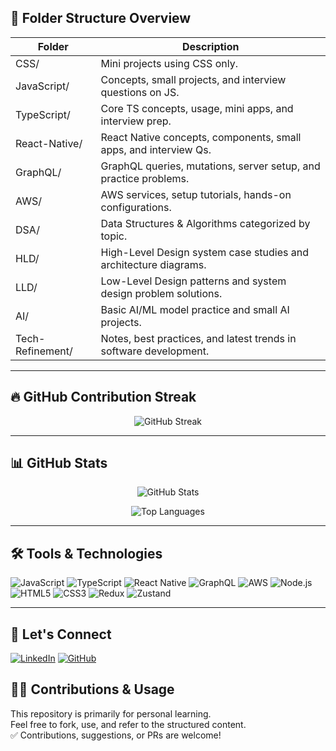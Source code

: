 ## 📂 Folder Structure Overview

| Folder           | Description                                                       |
| ---------------- | ----------------------------------------------------------------- |
| CSS/             | Mini projects using CSS only.                                     |
| JavaScript/      | Concepts, small projects, and interview questions on JS.          |
| TypeScript/      | Core TS concepts, usage, mini apps, and interview prep.           |
| React-Native/    | React Native concepts, components, small apps, and interview Qs.  |
| GraphQL/         | GraphQL queries, mutations, server setup, and practice problems.  |
| AWS/             | AWS services, setup tutorials, hands-on configurations.           |
| DSA/             | Data Structures & Algorithms categorized by topic.                |
| HLD/             | High-Level Design system case studies and architecture diagrams.  |
| LLD/             | Low-Level Design patterns and system design problem solutions.    |
| AI/              | Basic AI/ML model practice and small AI projects.                 |
| Tech-Refinement/ | Notes, best practices, and latest trends in software development. |

---

## 🔥 GitHub Contribution Streak

<p align="center">
  <img src="https://streak-stats.demolab.com?user=keeplay20&theme=tokyonight&hide_border=true&date_format=M%20j%5B%2C%20Y%5D" alt="GitHub Streak"/>
</p>

---

## 📊 GitHub Stats

<p align="center">
  <img src="https://github-readme-stats.vercel.app/api?username=keeplay20&show_icons=true&theme=tokyonight&hide_border=true" alt="GitHub Stats"/>
</p>

<p align="center">
  <img src="https://github-readme-stats.vercel.app/api/top-langs/?username=keeplay20&layout=compact&theme=tokyonight&hide_border=true" alt="Top Languages"/>
</p>

---

## 🛠️ Tools & Technologies

![JavaScript](https://img.shields.io/badge/-JavaScript-F7DF1E?style=flat-square&logo=javascript&logoColor=black)
![TypeScript](https://img.shields.io/badge/-TypeScript-3178C6?style=flat-square&logo=typescript&logoColor=white)
![React Native](https://img.shields.io/badge/-React%20Native-61DAFB?style=flat-square&logo=react&logoColor=black)
![GraphQL](https://img.shields.io/badge/-GraphQL-E10098?style=flat-square&logo=graphql&logoColor=white)
![AWS](https://img.shields.io/badge/-AWS-232F3E?style=flat-square&logo=amazon-aws&logoColor=white)
![Node.js](https://img.shields.io/badge/-Node.js-339933?style=flat-square&logo=node.js&logoColor=white)
![HTML5](https://img.shields.io/badge/-HTML5-E34F26?style=flat-square&logo=html5&logoColor=white)
![CSS3](https://img.shields.io/badge/-CSS3-1572B6?style=flat-square&logo=css3&logoColor=white)
![Redux](https://img.shields.io/badge/-Redux-764ABC?style=flat-square&logo=redux&logoColor=white)
![Zustand](https://img.shields.io/badge/-Zustand-000?style=flat-square&logo=Zustand&logoColor=white)

---

## 💬 Let's Connect

[![LinkedIn](https://img.shields.io/badge/-mandarvyas-blue?style=flat-square&logo=Linkedin&logoColor=white&link=https://www.linkedin.com/in/mandarvyas)](https://www.linkedin.com/in/mandarvyas)
[![GitHub](https://img.shields.io/badge/-keeplay20-black?style=flat-square&logo=github&logoColor=white&link=https://github.com/keeplay20)](https://github.com/keeplay20)

## 👨‍💻 Contributions & Usage

This repository is primarily for personal learning.  
Feel free to fork, use, and refer to the structured content.  
✅ Contributions, suggestions, or PRs are welcome!
